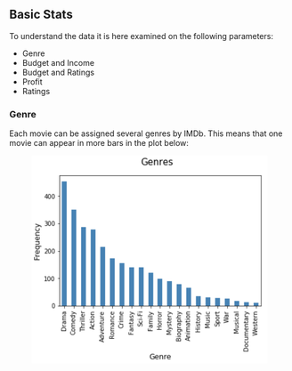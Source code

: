 ## Basic Stats

To understand the data it is here examined on the following parameters:
* Genre
* Budget and Income
* Budget and Ratings
* Profit 
* Ratings

### Genre

Each movie can be assigned several genres by IMDb. This means that one movie can appear in more bars in the plot below:

<figure style="text-align: center;">
  <img src="images/genres_bar.png" width=1000 alt="Genre frequency"/>
  <h5 style="text-align: center;"</h5>
</figure>

